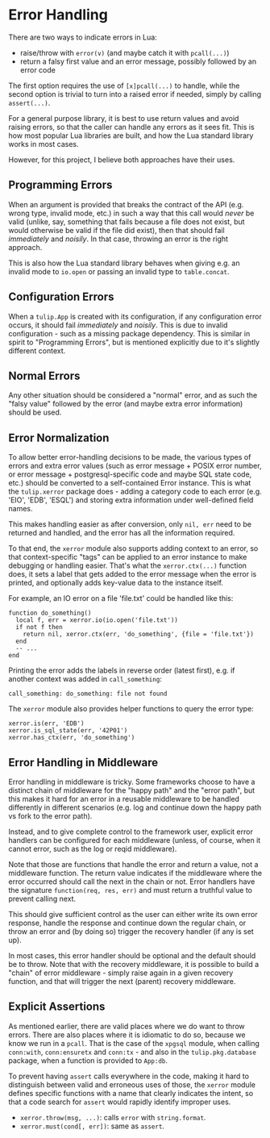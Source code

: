 # Error Handling

There are two ways to indicate errors in Lua:

* raise/throw with `error(v)` (and maybe catch it with `pcall(...)`)
* return a falsy first value and an error message, possibly followed by an error code

The first option requires the use of `[x]pcall(...)` to handle, while the second option is trivial to turn into a raised error if needed, simply by calling `assert(...)`.

For a general purpose library, it is best to use return values and avoid raising errors, so that the caller can handle any errors as it sees fit. This is how most popular Lua libraries are built, and how the Lua standard library works in most cases.

However, for this project, I believe both approaches have their uses.

## Programming Errors

When an argument is provided that breaks the contract of the API (e.g. wrong type, invalid mode, etc.) in such a way that this call would *never* be valid (unlike, say, something that fails because a file does not exist, but would otherwise be valid if the file did exist), then that should fail *immediately* and *noisily*. In that case, throwing an error is the right approach.

This is also how the Lua standard library behaves when giving e.g. an invalid mode to `io.open` or passing an invalid type to `table.concat`.

## Configuration Errors

When a `tulip.App` is created with its configuration, if any configuration error occurs, it should fail *immediately* and *noisily*. This is due to invalid configuration - such as a missing package dependency. This is similar in spirit to "Programming Errors", but is mentioned explicitly due to it's slightly different context.

## Normal Errors

Any other situation should be considered a "normal" error, and as such the "falsy value" followed by the error (and maybe extra error information) should be used.

## Error Normalization

To allow better error-handling decisions to be made, the various types of errors and extra error values (such as error message + POSIX error number, or error message + postgresql-specific code and maybe SQL state code, etc.) should be converted to a self-contained Error instance. This is what the `tulip.xerror` package does - adding a category code to each error (e.g. 'EIO', 'EDB', 'ESQL') and storing extra information under well-defined field names.

This makes handling easier as after conversion, only `nil, err` need to be returned and handled, and the error has all the information required.

To that end, the `xerror` module also supports adding context to an error, so that context-specific "tags" can be applied to an error instance to make debugging or handling easier. That's what the `xerror.ctx(...)` function does, it sets a label that gets added to the error message when the error is printed, and optionally adds key-value data to the instance itself.

For example, an IO error on a file 'file.txt' could be handled like this:

```
function do_something()
  local f, err = xerror.io(io.open('file.txt'))
  if not f then
    return nil, xerror.ctx(err, 'do_something', {file = 'file.txt'})
  end
  -- ...
end
```

Printing the error adds the labels in reverse order (latest first), e.g. if another context was added in `call_something`:

```
call_something: do_something: file not found
```

The `xerror` module also provides helper functions to query the error type:

```
xerror.is(err, 'EDB')
xerror.is_sql_state(err, '42P01')
xerror.has_ctx(err, 'do_something')
```

## Error Handling in Middleware

Error handling in middleware is tricky. Some frameworks choose to have a distinct chain of middleware for the "happy path" and the "error path", but this makes it hard for an error in a reusable middleware to be handled differently in different scenarios (e.g. log and continue down the happy path vs fork to the error path).

Instead, and to give complete control to the framework user, explicit error handlers can be configured for each middleware (unless, of course, when it cannot error, such as the log or reqid middleware).

Note that those are functions that handle the error and return a value, not a middleware function. The return value indicates if the middleware where the error occurred should call the next in the chain or not. Error handlers have the signature `function(req, res, err)` and must return a truthful value to prevent calling next.

This should give sufficient control as the user can either write its own error response, handle the response and continue down the regular chain, or throw an error and (by doing so) trigger the recovery handler (if any is set up).

In most cases, this error handler should be optional and the default should be to throw. Note that with the recovery middleware, it is possible to build a "chain" of error middleware - simply raise again in a given recovery function, and that will trigger the next (parent) recovery middleware.

## Explicit Assertions

As mentioned earlier, there are valid places where we do want to throw errors. There are also places where it is idiomatic to do so, because we know we run in a `pcall`. That is the case of the `xpgsql` module, when calling `conn:with`, `conn:ensuretx` and `conn:tx` - and also in the `tulip.pkg.database` package, when a function is provided to `App:db`.

To prevent having `assert` calls everywhere in the code, making it hard to distinguish between valid and erroneous uses of those, the `xerror` module defines specific functions with a name that clearly indicates the intent, so that a code search for `assert` would rapidly identify improper uses.

* `xerror.throw(msg, ...)`: calls `error` with `string.format`.
* `xerror.must(cond[, err])`: same as `assert`.

